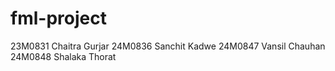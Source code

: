 # fml-project

23M0831 Chaitra Gurjar
24M0836 Sanchit Kadwe
24M0847 Vansil Chauhan 
24M0848 Shalaka Thorat
